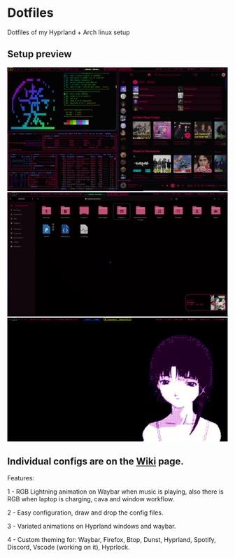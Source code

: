 # Dotfiles
Dotfiles of my Hyprland + Arch linux setup
## Setup preview

![1](preview/general_1.jpg) ![2](preview/general_2.jpg) ![3](preview/general_3.jpg)

Individual configs are on the [Wiki](https://github.com/Axel-DaMage/Dotfiles/wiki) page.
---
Features:

1 - RGB Lightning animation on Waybar when music is playing, also there is RGB when laptop is charging, cava and window workflow.

2 - Easy configuration, draw and drop the config files.

3 - Variated animations on Hyprland windows and waybar.

4 - Custom theming for: Waybar, Firefox, Btop, Dunst, Hyprland, Spotify, Discord, Vscode (working on it), Hyprlock.
